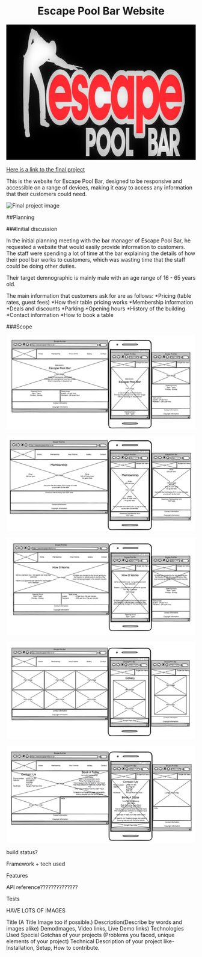 <h1 align="center">Escape Pool Bar Website</h1>

![Escape Pool Bar logo](/images/logo.jpg)

[Here is a link to the final project](https://link)

This is the website for Escape Pool Bar, designed to be responsive and accessible on a range of devices, making it easy to access any information that their customers could need.

![Final project image](/images/project.jpg)


##Planning

###Initial discussion

In the initial planning meeting with the bar manager of Escape Pool Bar, he requested a website that would easily provide information to customers.
The staff were spending a lot of time at the bar explaining the details of how their pool bar works to customers, which was wasting time that the staff could be doing other duties.

Their target demnographic is mainly male with an age range of 16 - 65 years old. 

The main information that customers ask for are as follows:
*Pricing (table rates, guest fees)
*How their table pricing works
*Membership information
*Deals and discounts
*Parking
*Opening hours
*History of the building
*Contact information
*How to book a table

###Scope




![Homepage wireframe](/images/home.png)

![Membership wireframe](/images/membership.png)

![How It Works wireframe](/images/about.png)

![Gallery wireframe](/images/gallery.png)

![Contact Us wireframe](/images/contact.png)



build status?

Framework + tech used

Features

API reference??????????????

Tests


HAVE LOTS OF IMAGES

Title (A Title Image too if possible.)
Description(Describe by words and images alike)
Demo(Images, Video links, Live Demo links)
Technologies Used
Special Gotchas of your projects (Problems you faced, unique elements of your project)
Technical Description of your project like- Installation, Setup, How to contribute.